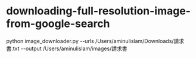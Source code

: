 # downloading-full-resolution-image-from-google-search
python image_downloader.py --urls /Users/aminulislam/Downloads/請求書.txt --output /Users/aminulislam/images/請求書
